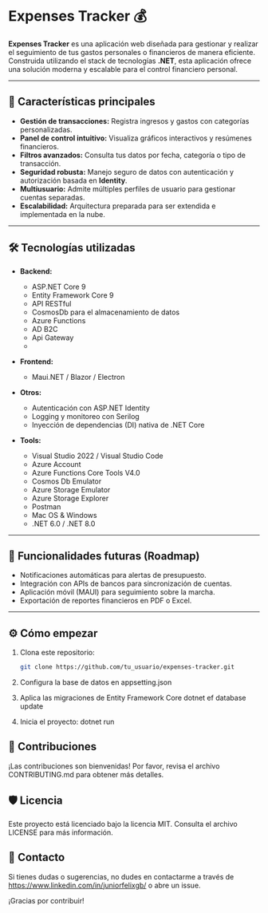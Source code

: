 # Expenses Tracker 💰

**Expenses Tracker** es una aplicación web diseñada para gestionar y realizar el seguimiento de tus gastos personales o financieros de manera eficiente. Construida utilizando el stack de tecnologías **.NET**, esta aplicación ofrece una solución moderna y escalable para el control financiero personal.

---

## 🚀 Características principales

- **Gestión de transacciones:** Registra ingresos y gastos con categorías personalizadas.
- **Panel de control intuitivo:** Visualiza gráficos interactivos y resúmenes financieros.
- **Filtros avanzados:** Consulta tus datos por fecha, categoría o tipo de transacción.
- **Seguridad robusta:** Manejo seguro de datos con autenticación y autorización basada en **Identity**.
- **Multiusuario:** Admite múltiples perfiles de usuario para gestionar cuentas separadas.
- **Escalabilidad:** Arquitectura preparada para ser extendida e implementada en la nube.

---

## 🛠️ Tecnologías utilizadas

- **Backend:**
  - ASP.NET Core 9
  - Entity Framework Core 9
  - API RESTful
  - CosmosDb para el almacenamiento de datos
  - Azure Functions
  - AD B2C
  - Api Gateway
  - 

- **Frontend:**
  - Maui.NET / Blazor / Electron

- **Otros:**
  - Autenticación con ASP.NET Identity
  - Logging y monitoreo con Serilog
  - Inyección de dependencias (DI) nativa de .NET Core
 
- **Tools:**
  - Visual Studio 2022 / Visual Studio Code
  - Azure Account
  - Azure Functions Core Tools V4.0
  - Cosmos Db Emulator
  - Azure Storage Emulator
  - Azure Storage Explorer
  - Postman
  - Mac OS & Windows
  - .NET 6.0 / .NET 8.0

---

## 🎯 Funcionalidades futuras (Roadmap)

- Notificaciones automáticas para alertas de presupuesto.
- Integración con APIs de bancos para sincronización de cuentas.
- Aplicación móvil (MAUI) para seguimiento sobre la marcha.
- Exportación de reportes financieros en PDF o Excel.

---

## ⚙️ Cómo empezar

1. Clona este repositorio:  
   ```bash
   git clone https://github.com/tu_usuario/expenses-tracker.git

2. Configura la base de datos en appsetting.json

3. Aplica las migraciones de Entity Framework Core
    dotnet ef database update

4. Inicia el proyecto:
    dotnet run

## 🤝 Contribuciones

¡Las contribuciones son bienvenidas! Por favor, revisa el archivo CONTRIBUTING.md para obtener más detalles.

## 🛡️ Licencia

Este proyecto está licenciado bajo la licencia MIT. Consulta el archivo LICENSE para más información.

## 📧 Contacto

Si tienes dudas o sugerencias, no dudes en contactarme a través de https://www.linkedin.com/in/juniorfelixgb/ o abre un issue.

¡Gracias por contribuir!
